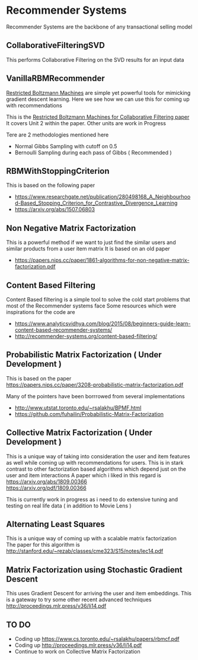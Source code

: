 # Recommender Systems 
Recommender Systems are the backbone of any transactional selling model

## CollaborativeFilteringSVD
This performs Collaborative Filtering on the SVD results for an input data

## VanillaRBMRecommender
[Restricted Boltzmann Machines](https://en.wikipedia.org/wiki/Restricted_Boltzmann_machine) are simple yet powerful tools for mimicking gradient descent learning. Here we see how we can use this for coming up with recommendations


This is the [Restricted Boltzmann Machines for Collaborative Filtering paper](https://www.cs.toronto.edu/~rsalakhu/papers/rbmcf.pdf)
It covers Unit 2 within the paper. Other units are work in Progress

Tere are 2 methodologies mentioned here
 - Normal Gibbs Sampling with cutoff on 0.5
 - Bernoulli Sampling during each pass of Gibbs ( Recommended )

## RBMWithStoppingCriterion
This is based on the following paper<br/>
 * https://www.researchgate.net/publication/280498168_A_Neighbourhood-Based_Stopping_Criterion_for_Contrastive_Divergence_Learning<br/>
 * https://arxiv.org/abs/1507.06803

## Non Negative Matrix Factorization
This is a powerful method if we want to just find the similar users and similar products from a user item matrix
It is based on an old paper
 * https://papers.nips.cc/paper/1861-algorithms-for-non-negative-matrix-factorization.pdf

## Content Based Filtering
Content Based filtering is a simple tool to solve the cold start problems that most of the Recommender systems face
Some resources which were inspirations for the code are
 * https://www.analyticsvidhya.com/blog/2015/08/beginners-guide-learn-content-based-recommender-systems/
 * http://recommender-systems.org/content-based-filtering/

## Probabilistic Matrix Factorization ( Under Development )
This is based on the paper <br/>
https://papers.nips.cc/paper/3208-probabilistic-matrix-factorization.pdf

Many of the pointers have been borrrowed from several implementations
 * http://www.utstat.toronto.edu/~rsalakhu/BPMF.html
 * https://github.com/fuhailin/Probabilistic-Matrix-Factorization


## Collective Matrix Factorization ( Under Development )
This is a unique way of taking into consideration the user and item features as well while coming up with recommendations for users. This is in stark contrast to other factorization based algorithms which depend just on the user and item interactions
A paper which i liked in this regard is </br>
https://arxiv.org/abs/1809.00366 </br>
https://arxiv.org/pdf/1809.00366

This is currently work in progress as i need to do extensive tuning and testing on real life data ( in addition to Movie Lens )

## Alternating Least Squares
This is a unique way of coming up with a scalable matrix factorization </br>
The paper for this algorithm is http://stanford.edu/~rezab/classes/cme323/S15/notes/lec14.pdf

## Matrix Factorization using Stochastic Gradient Descent
This uses Gradient Descent for arriving the user and item embeddings. This is a gateway to try some other recent advanced techniques
http://proceedings.mlr.press/v36/li14.pdf

## TO DO
 - Coding up https://www.cs.toronto.edu/~rsalakhu/papers/rbmcf.pdf
 - Coding up http://proceedings.mlr.press/v36/li14.pdf
 - Continue to work on Collective Matrix Factorization
 
